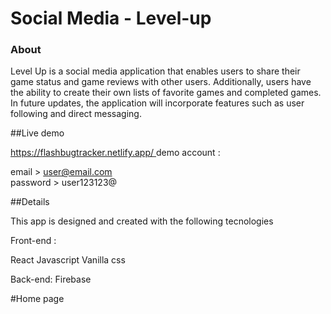 # Social Media - Level-up


### About


Level Up is a social media application that enables users to share their game status and game reviews with other users. Additionally, users have the ability to create their own lists of favorite games and completed games. In future updates, the application will incorporate features such as user following and direct messaging.


##Live demo 

[https://flashbugtracker.netlify.app/
](https://levelup-socialmedia.netlify.app/)
demo account : 

email > user@email.com  
password > user123123@


##Details

This app is designed and created with the following tecnologies

Front-end :

React
Javascript
Vanilla css

Back-end:
Firebase 

#Home page
[](https://github.com/de-Padua/levelup-social_media/blob/Main/level-up/home.JPG)


